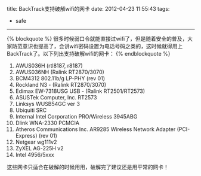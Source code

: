 title: BackTrack支持破解wifi的网卡
date: 2012-04-23 11:55:43
tags:
- safe
---
{% blockquote %}
很多时候弱口令就能直接过wifi了，但是随着安全的普及，大家防范意识也提高了，会讲wifi密码设置为电话号码之类的，这时候就得用上BackTrack了。以下列出支持破解wifi的网卡：
{% endblockquote %}

1. AWUS036H (rtl8187, r8187)
2. AWUS036NH (Ralink RT2870/3070)
3. BCM4312 802.11b/g LP-PHY (rev 01)
4. Rockland N3 - (Ralink RT2870/3070)
5. Edimax EW-7318USG USB - (Ralink RT2501/RT2573)
6. ASUSTek Computer, Inc. RT2573
7. Linksys WUSB54GC ver 3
8. Ubiquiti SRC
9. Internal Intel Corporation PRO/Wireless 3945ABG
10. Dlink WNA-2330 PCMCIA
11. Atheros Communications Inc. AR9285 Wireless Network Adapter (PCI-Express) (rev 01)
12. Netgear wg111v2
13. ZyXEL AG-225H v2
14. Intel 4956/5xxx

这些网卡只适合在破解的时候用用，破解完了建议还是用平常的网卡！
